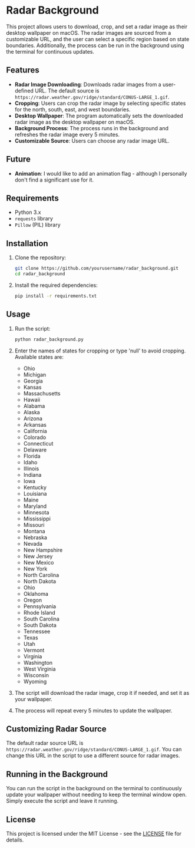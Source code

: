 # Radar Background

This project allows users to download, crop, and set a radar image as their desktop wallpaper on macOS. The radar images are sourced from a customizable URL, and the user can select a specific region based on state boundaries. Additionally, the process can be run in the background using the terminal for continuous updates.

## Features

- **Radar Image Downloading**: Downloads radar images from a user-defined URL. The default source is `https://radar.weather.gov/ridge/standard/CONUS-LARGE_1.gif`.
- **Cropping**: Users can crop the radar image by selecting specific states for the north, south, east, and west boundaries.
- **Desktop Wallpaper**: The program automatically sets the downloaded radar image as the desktop wallpaper on macOS.
- **Background Process**: The process runs in the background and refreshes the radar image every 5 minutes.
- **Customizable Source**: Users can choose any radar image URL.

## Future

- **Animation**: I would like to add an animation flag - although I personally don't find a significant use for it.

## Requirements

- Python 3.x
- `requests` library
- `Pillow` (PIL) library

## Installation

1. Clone the repository:
    ```bash
    git clone https://github.com/yourusername/radar_background.git
    cd radar_background
    ```

2. Install the required dependencies:
    ```bash
    pip install -r requirements.txt
    ```

## Usage

1. Run the script:
    ```bash
    python radar_background.py
    ```

2. Enter the names of states for cropping or type 'null' to avoid cropping. Available states are:
    - Ohio
    - Michigan
    - Georgia
    - Kansas
    - Massachusetts
    - Hawaii
    - Alabama
    - Alaska
    - Arizona
    - Arkansas
    - California
    - Colorado
    - Connecticut
    - Delaware
    - Florida
    - Idaho
    - Illinois
    - Indiana
    - Iowa
    - Kentucky
    - Louisiana
    - Maine
    - Maryland
    - Minnesota
    - Mississippi
    - Missouri
    - Montana
    - Nebraska
    - Nevada
    - New Hampshire
    - New Jersey
    - New Mexico
    - New York
    - North Carolina
    - North Dakota
    - Ohio
    - Oklahoma
    - Oregon
    - Pennsylvania
    - Rhode Island
    - South Carolina
    - South Dakota
    - Tennessee
    - Texas
    - Utah
    - Vermont
    - Virginia
    - Washington
    - West Virginia
    - Wisconsin
    - Wyoming

3. The script will download the radar image, crop it if needed, and set it as your wallpaper.

4. The process will repeat every 5 minutes to update the wallpaper.

## Customizing Radar Source

The default radar source URL is `https://radar.weather.gov/ridge/standard/CONUS-LARGE_1.gif`. You can change this URL in the script to use a different source for radar images.

## Running in the Background

You can run the script in the background on the terminal to continuously update your wallpaper without needing to keep the terminal window open. Simply execute the script and leave it running.

## License

This project is licensed under the MIT License - see the [LICENSE](LICENSE) file for details.